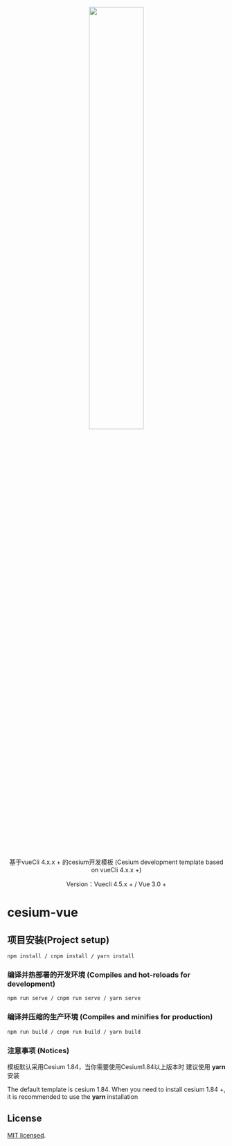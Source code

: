 <!--
 * @version: 1.0.0
 * @Author: otxwg<1987991967@qq.com>
 * @Date: 2022-06-13 23:30:00
 * @LastEditTime: 2022-06-13 23:30:00
-->
<p align="center">
<img src="https://github.com/CesiumGS/cesium/wiki/logos/Cesium_Logo_Color.jpg" width="50%" />
</p>

  <p align="center">基于vueCli 4.x.x + 的cesium开发模板 (Cesium development template based on vueCli 4.x.x +)</p>
  <p align="center">Version：Vuecli 4.5.x + / Vue 3.0 + </p>


  
# cesium-vue

##  项目安装(Project setup)
```
npm install / cnpm install / yarn install
```

### 编译并热部署的开发环境 (Compiles and hot-reloads for development)
```
npm run serve / cnpm run serve / yarn serve
```

### 编译并压缩的生产环境 (Compiles and minifies for production)
```
npm run build / cnpm run build / yarn build
```

### 注意事项 (Notices)

模板默认采用Cesium 1.84，当你需要使用Cesium1.84以上版本时 建议使用 **yarn** 安装

The default template is cesium 1.84. When you need to install cesium 1.84 +, it is recommended to use the **yarn** installation


## License

[MIT licensed](LICENSE).